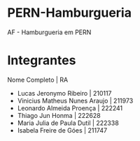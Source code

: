 # PERN-Hamburgueria
 AF - Hamburgueria em PERN

# Integrantes
  Nome Completo | RA
- Lucas Jeronymo Ribeiro | 210117
- Vinicius Matheus Nunes Araujo | 211973
- Leonardo Almeida Proença | 222241
- Thiago Jun Honma | 222628
- Maria Julia de Paula Dutil | 222338
- Isabela Freire de Góes | 211747
